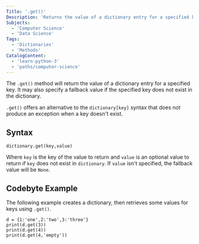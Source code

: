 ```yaml
---
Title: '.get()'
Description: 'Returns the value of a dictionary entry for a specified key, with an optional fallback value.'
Subjects:
  - 'Computer Science'
  - 'Data Science'
Tags:
  - 'Dictionaries'
  - 'Methods'
CatalogContent:
  - 'learn-python-3'
  - 'paths/computer-science'
---
```


The `.get()` method will return the value of a dictionary entry for a specified key. It may also specify a fallback value if the specified key does not exist in the dictionary.

`.get()` offers an alternative to the `dictionary[key]` syntax that does not produce an exception when a key doesn't exist.

## Syntax

```pseudo
dictionary.get(key,value)
```

Where `key` is the key of the value to return and `value` is an optional value to return if `key` does not exist in `dictionary`. If `value` isn't specified, the fallback value will be `None`.

## Codebyte Example

The following example creates a dictionary, then retrieves some values for keys using `.get()`.

```codebyte/python
d = {1:'one',2:'two',3:'three'}
print(d.get(3))
print(d.get(4))
print(d.get(4,'empty'))
```
